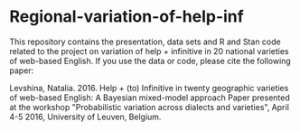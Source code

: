 # Regional-variation-of-help-inf
This repository contains the presentation, data sets and R and Stan code related to the project on variation of help + infinitive in 20 national varieties of web-based English. If you use the data or code, please cite the following paper:

Levshina, Natalia. 2016. Help + (to) Infinitive in twenty geographic varieties of web-based English: A Bayesian mixed-model approach 
Paper presented at the workshop "Probabilistic variation across dialects and varieties", April 4-5 2016, University of Leuven, Belgium.
